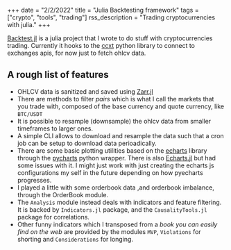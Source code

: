 +++
date = "2/2/2022"
title = "Julia Backtesting framework"
tags = ["crypto", "tools", "trading"]
rss_description = "Trading cryptocurrencies with julia."
+++

[Backtest.jl](https://github.com/untoreh/Backtest.jl) is a julia project that I wrote to do stuff with cryptocurrencies trading. Currently it hooks to the [ccxt](https://github.com/ccxt/ccxt/) python library to connect to exchanges apis, for now just to fetch ohlcv data.

## A rough list of features
- OHLCV data is sanitized and saved using [Zarr.jl](https://github.com/meggart/Zarr.jl)
- There are methods to filter _pairs_ which is what I call the markets that you trade with, composed of the base currency and quote currency, like `BTC/USDT`
- It is possible to resample (downsample) the ohlcv data from smaller timeframes to larger ones.
- A simple CLI allows to download and resample the data such that a cron job can be setup to download data perioadically.
- There are some basic plotting utilities based on the [echarts](https://echarts.apache.org/en/index.html) library through the [pycharts](https://pyecharts.org/) python wrapper. There is also [Echarts.jl](https://randyzwitch.com/ECharts.jl/) but had some issues with it. I might just work with just creating the echarts js configurations my self in the future depending on how pyecharts progresses.
- I played a little with some orderbook data ,and orderbook imbalance, through the OrderBook module.
- The `Analysis` module instead deals with indicators and feature filtering. It is backed by `Indicators.jl` package, and the `CausalityTools.jl` package for correlations.
- Other funny indicators which I transposed from a _book you can easily find on the web_ are provided by the modules `MVP`, `Violations` for shorting and `Considerations` for longing.
